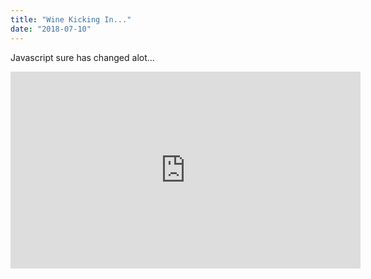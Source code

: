 ```yaml
---
title: "Wine Kicking In..."
date: "2018-07-10"
---
```


Javascript sure has changed alot...

<iframe width="560" height="315" src="https://www.youtube.com/watch?v=s-G_RZ4RJLU" frameborder="0" allowfullscreen></iframe>